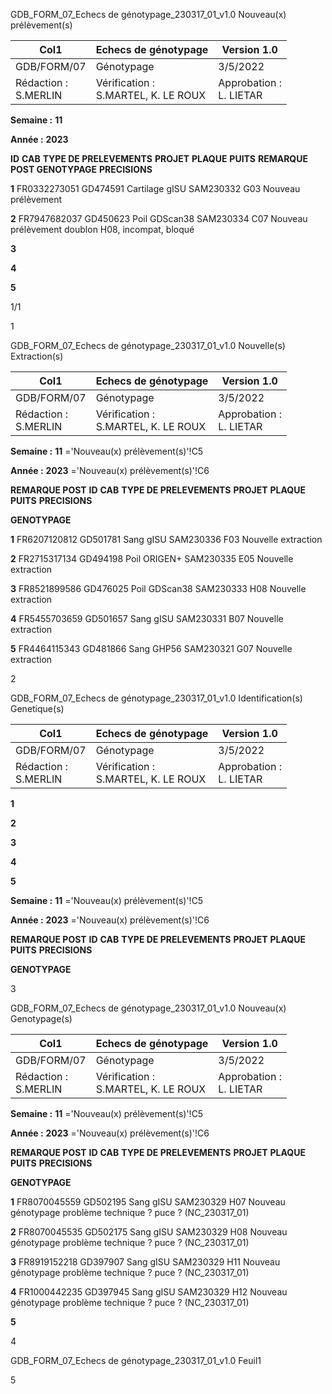 GDB_FORM_07_Echecs de génotypage_230317_01_v1.0 Nouveau(x) prélèvement(s)




|Col1|Echecs de génotypage|Version 1.0|
|---|---|---|
|GDB/FORM/07|Génotypage|3/5/2022|
|Rédaction :<br>S.MERLIN|Vérification :<br>S.MARTEL, K. LE ROUX|Approbation :<br>L. LIETAR|


**Semaine :** **11**

**Année :** **2023**

**ID** **CAB** **TYPE DE PRELEVEMENTS** **PROJET** **PLAQUE** **PUITS** **REMARQUE POST GENOTYPAGE** **PRECISIONS**

**1** FR0332273051 GD474591 Cartilage gISU SAM230332 G03 Nouveau prélèvement

**2** FR7947682037 GD450623 Poil GDScan38 SAM230334 C07 Nouveau prélèvement doublon H08, incompat, bloqué

**3**

**4**

**5**

1/1


1

GDB_FORM_07_Echecs de génotypage_230317_01_v1.0 Nouvelle(s) Extraction(s)



|Col1|Echecs de génotypage|Version 1.0|
|---|---|---|
|GDB/FORM/07|Génotypage|3/5/2022|
|Rédaction :<br>S.MERLIN|Vérification :<br>S.MARTEL, K. LE ROUX|Approbation :<br>L. LIETAR|


**Semaine :** **11** ='Nouveau(x) prélèvement(s)'!C5

**Année :** **2023** ='Nouveau(x) prélèvement(s)'!C6



**REMARQUE POST**
**ID** **CAB** **TYPE DE PRELEVEMENTS** **PROJET** **PLAQUE** **PUITS** **PRECISIONS**

**GENOTYPAGE**


**1** FR6207120812 GD501781 Sang gISU SAM230336 F03 Nouvelle extraction

**2** FR2715317134 GD494198 Poil ORIGEN+ SAM230335 E05 Nouvelle extraction

**3** FR8521899586 GD476025 Poil GDScan38 SAM230333 H08 Nouvelle extraction

**4** FR5455703659 GD501657 Sang gISU SAM230331 B07 Nouvelle extraction

**5** FR4464115343 GD481866 Sang GHP56 SAM230321 G07 Nouvelle extraction


2

GDB_FORM_07_Echecs de génotypage_230317_01_v1.0 Identification(s) Genetique(s)


|Col1|Echecs de génotypage|Version 1.0|
|---|---|---|
|GDB/FORM/07|Génotypage|3/5/2022|
|Rédaction :<br>S.MERLIN|Vérification :<br>S.MARTEL, K. LE ROUX|Approbation :<br>L. LIETAR|


**1**

**2**

**3**

**4**

**5**


**Semaine :** **11** ='Nouveau(x) prélèvement(s)'!C5

**Année :** **2023** ='Nouveau(x) prélèvement(s)'!C6



**REMARQUE POST**
**ID** **CAB** **TYPE DE PRELEVEMENTS** **PROJET** **PLAQUE** **PUITS** **PRECISIONS**

**GENOTYPAGE**


3

GDB_FORM_07_Echecs de génotypage_230317_01_v1.0 Nouveau(x) Genotypage(s)



|Col1|Echecs de génotypage|Version 1.0|
|---|---|---|
|GDB/FORM/07|Génotypage|3/5/2022|
|Rédaction :<br>S.MERLIN|Vérification :<br>S.MARTEL, K. LE ROUX|Approbation :<br>L. LIETAR|


**Semaine :** **11** ='Nouveau(x) prélèvement(s)'!C5

**Année :** **2023** ='Nouveau(x) prélèvement(s)'!C6



**REMARQUE POST**
**ID** **CAB** **TYPE DE PRELEVEMENTS** **PROJET** **PLAQUE** **PUITS** **PRECISIONS**

**GENOTYPAGE**


**1** FR8070045559 GD502195 Sang gISU SAM230329 H07 Nouveau génotypage problème technique ? puce ? (NC_230317_01)

**2** FR8070045535 GD502175 Sang gISU SAM230329 H08 Nouveau génotypage problème technique ? puce ? (NC_230317_01)

**3** FR8919152218 GD397907 Sang gISU SAM230329 H11 Nouveau génotypage problème technique ? puce ? (NC_230317_01)

**4** FR1000442235 GD397945 Sang gISU SAM230329 H12 Nouveau génotypage problème technique ? puce ? (NC_230317_01)

**5**


4

GDB_FORM_07_Echecs de génotypage_230317_01_v1.0 Feuil1

5

